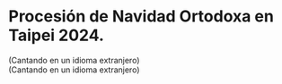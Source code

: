 # Procesión de Navidad Ortodoxa en Taipei 2024.  

(Cantando en un idioma extranjero)  
(Cantando en un idioma extranjero)

